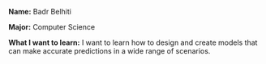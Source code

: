 **Name:** Badr Belhiti

**Major:** Computer Science

**What I want to learn:** I want to learn how to design and create models that can make accurate predictions in a wide range of scenarios.
